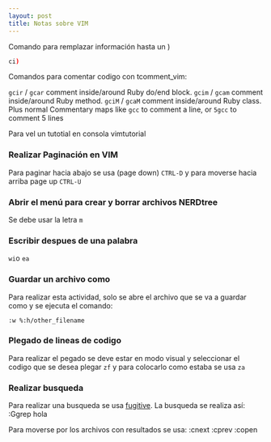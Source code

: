 ```yaml
---
layout: post
title: Notas sobre VIM
---
```


Comando para remplazar información hasta un )

```sh
ci)
```

Comandos para comentar codigo con tcomment_vim:

`gcir` / `gcar` comment inside/around Ruby do/end block.
`gcim` / `gcam` comment inside/around Ruby method.
`gciM` / `gcaM` comment inside/around Ruby class.
Plus normal Commentary maps like `gcc` to comment a line, or `5gcc` to comment 5 lines

Para vel un tutotial en consola
vimtutorial

### Realizar Paginación en VIM

Para paginar hacia abajo se usa (page down) `CTRL-D` y para moverse hacia arriba page up `CTRL-U` 

### Abrir el menú para crear y borrar archivos NERDtree

Se debe usar la letra `m`

### Escribir despues de una palabra

`wi`o `ea`

### Guardar un archivo como

Para realizar esta actividad, solo se abre el archivo que se va a guardar como y se ejecuta el comando:

`:w %:h/other_filename`

### Plegado de lineas de codigo

Para realizar el pegado se deve estar en modo visual y seleccionar el codigo que se desea plegar
`zf`
y para colocarlo como estaba se usa `za`

### Realizar busqueda

Para realizar una busqueda se usa [fugitive](https://github.com/tpope/vim-fugitive).
La busqueda se realiza así: 
:Ggrep hola

Para moverse por los archivos con resultados se usa:
:cnext
:cprev
:copen
